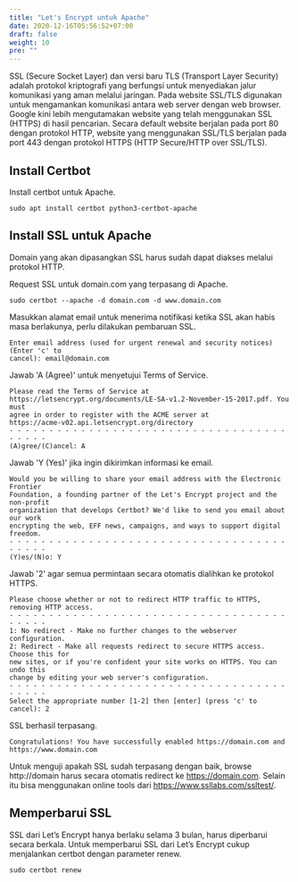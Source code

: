 ```yaml
---
title: "Let's Encrypt untuk Apache"
date: 2020-12-16T05:56:52+07:00
draft: false
weight: 10
pre: ""
---
```


SSL (Secure Socket Layer) dan versi baru TLS (Transport Layer Security) adalah protokol kriptografi yang berfungsi untuk menyediakan jalur komunikasi yang aman melalui jaringan. Pada website SSL/TLS digunakan untuk mengamankan komunikasi antara web server dengan web browser. Google kini lebih mengutamakan website yang telah menggunakan SSL (HTTPS) di hasil pencarian. Secara default website berjalan pada port 80 dengan protokol HTTP, website yang menggunakan SSL/TLS berjalan pada port 443 dengan protokol HTTPS (HTTP Secure/HTTP over SSL/TLS).

## Install Certbot

Install certbot untuk Apache.

```
sudo apt install certbot python3-certbot-apache
```

## Install SSL untuk Apache

Domain yang akan dipasangkan SSL harus sudah dapat diakses melalui protokol HTTP.

Request SSL untuk domain.com yang terpasang di Apache.

```
sudo certbot --apache -d domain.com -d www.domain.com
```

Masukkan alamat email untuk menerima notifikasi ketika SSL akan habis masa berlakunya, perlu dilakukan pembaruan SSL.

```
Enter email address (used for urgent renewal and security notices) (Enter 'c' to
cancel): email@domain.com
``` 

Jawab 'A (Agree)' untuk menyetujui Terms of Service.

```
Please read the Terms of Service at
https://letsencrypt.org/documents/LE-SA-v1.2-November-15-2017.pdf. You must
agree in order to register with the ACME server at
https://acme-v02.api.letsencrypt.org/directory
- - - - - - - - - - - - - - - - - - - - - - - - - - - - - - - - - - - - - - - -
(A)gree/(C)ancel: A
```

Jawab 'Y (Yes)' jika ingin dikirimkan informasi ke email.

```
Would you be willing to share your email address with the Electronic Frontier
Foundation, a founding partner of the Let's Encrypt project and the non-profit
organization that develops Certbot? We'd like to send you email about our work
encrypting the web, EFF news, campaigns, and ways to support digital freedom.
- - - - - - - - - - - - - - - - - - - - - - - - - - - - - - - - - - - - - - - -
(Y)es/(N)o: Y
```

Jawab '2' agar semua permintaan secara otomatis dialihkan ke protokol HTTPS.

```
Please choose whether or not to redirect HTTP traffic to HTTPS, removing HTTP access.
- - - - - - - - - - - - - - - - - - - - - - - - - - - - - - - - - - - - - - - -
1: No redirect - Make no further changes to the webserver configuration.
2: Redirect - Make all requests redirect to secure HTTPS access. Choose this for
new sites, or if you're confident your site works on HTTPS. You can undo this
change by editing your web server's configuration.
- - - - - - - - - - - - - - - - - - - - - - - - - - - - - - - - - - - - - - - -
Select the appropriate number [1-2] then [enter] (press 'c' to cancel): 2
```

SSL berhasil terpasang.

```
Congratulations! You have successfully enabled https://domain.com and
https://www.domain.com
```

Untuk menguji apakah SSL sudah terpasang dengan baik, browse http://domain harus secara otomatis redirect ke https://domain.com. Selain itu bisa menggunakan online tools dari https://www.ssllabs.com/ssltest/.

## Memperbarui SSL

SSL dari  Let’s Encrypt hanya berlaku selama 3 bulan, harus diperbarui secara berkala. Untuk memperbarui SSL dari Let’s Encrypt cukup menjalankan certbot dengan parameter renew.

```
sudo certbot renew
```